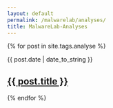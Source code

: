 ```yaml
---
layout: default
permalink: /malwarelab/analyses/
title: MalwareLab-Analyses
---
```


 {% for post in site.tags.analyse %}
  <article>
  <div class="date"><time datetime="{{ post.date | date: "%Y-%m-%d" }}">{{ post.date | date_to_string }}</time></div>
</article>
    <h2>
      <a href="{{ post.url }}">{{ post.title }}</a>
    </h2>

{% endfor %}
